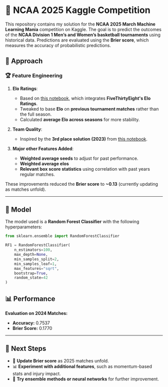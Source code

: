 # 🏀 NCAA 2025 Kaggle Competition  

This repository contains my solution for the **NCAA 2025 March Machine Learning Mania** competition on Kaggle. The goal is to predict the outcomes of the **NCAA Division 1 Men’s and Women’s basketball tournaments** using historical data. Predictions are evaluated using the **Brier score**, which measures the accuracy of probabilistic predictions.  

## 📌 Approach  

### 🏆 Feature Engineering  
1. **Elo Ratings**:  
   - Based on [this notebook](https://www.kaggle.com/code/lpkirwin/fivethirtyeight-elo-ratings), which integrates **FiveThirtyEight's Elo Ratings**.  
   - Tweaked to base **Elo** on **previous tournament matches** rather than the full season.  
   - Calculated **average Elo across seasons** for more stability.  

2. **Team Quality**:  
   - Inspired by the **3rd place solution (2023)** from [this notebook](https://www.kaggle.com/code/tihonby/march-madness-3th-place-solution).  

3. **Major other Features Added**:  
   - **Weighted average seeds** to adjust for past performance.
   - **Weighted average elos**  
   - **Relevant box score statistics** using correlation with past years regular matches.

These improvements reduced the **Brier score** to **~0.13** (currently updating as matches unfold).  

---

## 🤖 Model  

The model used is a **Random Forest Classifier** with the following hyperparameters:  

```python
from sklearn.ensemble import RandomForestClassifier

RF1 = RandomForestClassifier(
    n_estimators=100,
    max_depth=None,
    min_samples_split=2,
    min_samples_leaf=1,
    max_features="sqrt",
    bootstrap=True,
    random_state=42
)
```

## 📊 Performance  

**Evaluation on 2024 Matches:**  
- **Accuracy:** 0.7537  
- **Brier Score:** 0.1770  

---

## 🚀 Next Steps  

- 🔄 **Update Brier score** as 2025 matches unfold.  
- 📊 **Experiment with additional features**, such as momentum-based stats and injury impact.  
- 🤖 **Try ensemble methods or neural networks** for further improvement.  
